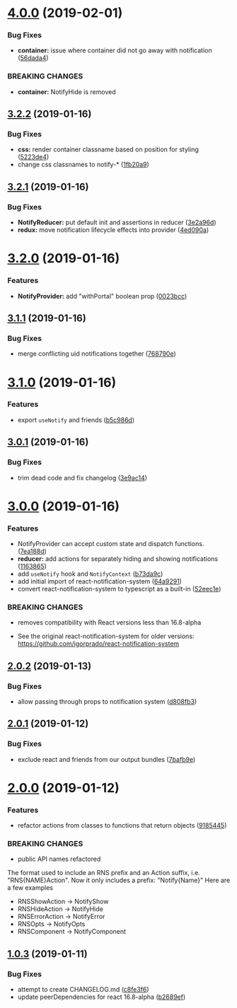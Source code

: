 # [4.0.0](https://github.com/justindujardin/rns-redux/compare/v3.2.2...v4.0.0) (2019-02-01)


### Bug Fixes

* **container:** issue where container did not go away with notification ([56dada4](https://github.com/justindujardin/rns-redux/commit/56dada4))


### BREAKING CHANGES

* **container:** NotifyHide is removed

## [3.2.2](https://github.com/justindujardin/rns-redux/compare/v3.2.1...v3.2.2) (2019-01-16)


### Bug Fixes

* **css:** render container classname based on position for styling ([5223de4](https://github.com/justindujardin/rns-redux/commit/5223de4))
* change css classnames to notify-* ([1fb20a9](https://github.com/justindujardin/rns-redux/commit/1fb20a9))

## [3.2.1](https://github.com/justindujardin/rns-redux/compare/v3.2.0...v3.2.1) (2019-01-16)


### Bug Fixes

* **NotifyReducer:** put default init and assertions in reducer ([3e2a96d](https://github.com/justindujardin/rns-redux/commit/3e2a96d))
* **redux:** move notification lifecycle effects into provider ([4ed090a](https://github.com/justindujardin/rns-redux/commit/4ed090a))

# [3.2.0](https://github.com/justindujardin/rns-redux/compare/v3.1.1...v3.2.0) (2019-01-16)


### Features

* **NotifyProvider:** add "withPortal" boolean prop ([0023bcc](https://github.com/justindujardin/rns-redux/commit/0023bcc))

## [3.1.1](https://github.com/justindujardin/rns-redux/compare/v3.1.0...v3.1.1) (2019-01-16)


### Bug Fixes

* merge conflicting uid notifications together ([768790e](https://github.com/justindujardin/rns-redux/commit/768790e))

# [3.1.0](https://github.com/justindujardin/rns-redux/compare/v3.0.1...v3.1.0) (2019-01-16)


### Features

* export `useNotify` and friends ([b5c986d](https://github.com/justindujardin/rns-redux/commit/b5c986d))

## [3.0.1](https://github.com/justindujardin/rns-redux/compare/v3.0.0...v3.0.1) (2019-01-16)


### Bug Fixes

* trim dead code and fix changelog ([3e9ac14](https://github.com/justindujardin/rns-redux/commit/3e9ac14))

# [3.0.0](https://github.com/justindujardin/rns-redux/compare/v2.0.2...v3.0.0) (2019-01-16)


### Features

* NotifyProvider can accept custom state and dispatch functions. ([7ea188d](https://github.com/justindujardin/rns-redux/commit/7ea188d))
* **reducer:** add actions for separately hiding and showing notifications ([1163865](https://github.com/justindujardin/rns-redux/commit/1163865))
* add `useNotify` hook and `NotifyContext` ([b73da9c](https://github.com/justindujardin/rns-redux/commit/b73da9c))
* add initial import of react-notification-system ([64a9291](https://github.com/justindujardin/rns-redux/commit/64a9291))
* convert react-notification-system to typescript as a built-in ([52eec1e](https://github.com/justindujardin/rns-redux/commit/52eec1e))


### BREAKING CHANGES

* removes compatibility with React versions less than 16.8-alpha

 - See the original react-notification-system for older versions: https://github.com/igorprado/react-notification-system

## [2.0.2](https://github.com/justindujardin/rns-redux/compare/v2.0.1...v2.0.2) (2019-01-13)


### Bug Fixes

* allow passing through props to notification system ([d808fb3](https://github.com/justindujardin/rns-redux/commit/d808fb3))

## [2.0.1](https://github.com/justindujardin/rns-redux/compare/v2.0.0...v2.0.1) (2019-01-12)


### Bug Fixes

* exclude react and friends from our output bundles ([7bafb9e](https://github.com/justindujardin/rns-redux/commit/7bafb9e))

# [2.0.0](https://github.com/justindujardin/rns-redux/compare/v1.0.3...v2.0.0) (2019-01-12)


### Features

* refactor actions from classes to functions that return objects ([9185445](https://github.com/justindujardin/rns-redux/commit/9185445))


### BREAKING CHANGES

* public API names refactored

The format used to include an RNS prefix and an Action suffix, i.e. "RNS{NAME}Action". Now it only includes a prefix: "Notify{Name}" Here are a few examples
 - RNSShowAction -> NotifyShow
 - RNSHideAction -> NotifyHide
 - RNSErrorAction -> NotifyError
 - RNSOpts -> NotifyOpts
 - RNSComponent -> NotifyComponent

## [1.0.3](https://github.com/justindujardin/rns-redux/compare/v1.0.2...v1.0.3) (2019-01-11)


### Bug Fixes

* attempt to create CHANGELOG.md ([c8fe3f6](https://github.com/justindujardin/rns-redux/commit/c8fe3f6))
* update peerDependencies for react 16.8-alpha ([b2689ef](https://github.com/justindujardin/rns-redux/commit/b2689ef))
